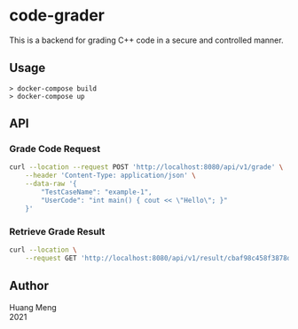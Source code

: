 # code-grader

This is a backend for grading C++ code in a secure and controlled manner.

## Usage

```shell
> docker-compose build
> docker-compose up
```

## API

### Grade Code Request

```bash
curl --location --request POST 'http://localhost:8080/api/v1/grade' \
    --header 'Content-Type: application/json' \
    --data-raw '{
        "TestCaseName": "example-1",
        "UserCode": "int main() { cout << \"Hello\"; }"
    }'
```

### Retrieve Grade Result

```bash
curl --location \
    --request GET 'http://localhost:8080/api/v1/result/cbaf98c458f3878df6f5'
```

## Author

Huang Meng \
2021